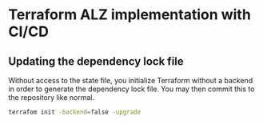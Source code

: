 # Terraform ALZ implementation with CI/CD

## Updating the dependency lock file

Without access to the state file, you initialize Terraform without a backend in order to generate the dependency lock file.
You may then commit this to the repository like normal.

```bash
terrafom init -backend=false -upgrade
```
